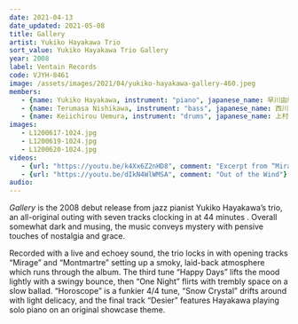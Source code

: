 ```yaml
---
date: 2021-04-13
date_updated: 2021-05-08
title: Gallery
artist: Yukiko Hayakawa Trio
sort_value: Yukiko Hayakawa Trio Gallery
year: 2008
label: Ventain Records
code: VJYH-8461
image: /assets/images/2021/04/yukiko-hayakawa-gallery-460.jpeg
members:
   - {name: Yukiko Hayakawa, instrument: "piano", japanese_name: 早川由紀子, url: "https://hayakawa-yukiko.com/"}
   - {name: Terumasa Nishikawa, instrument: "bass", japanese_name: 西川輝正}
   - {name: Keiichirou Uemura, instrument: "drums", japanese_name: 上村計一郎}
images:
   - L1200617-1024.jpg
   - L1200619-1024.jpg
   - L1200620-1024.jpg
videos: 
   - {url: "https://youtu.be/k4Xx6Z2nHD8", comment: "Excerpt from “Mirage”, the opening track on this album"}
   - {url: "https://youtu.be/dIkN4WlWMSA", comment: "Out of the Wind"}
audio:
---
```

*Gallery* is the 2008 debut release from jazz pianist Yukiko Hayakawa’s trio, an all-original outing with seven tracks clocking in at 44 minutes . Overall somewhat dark and musing, the music conveys mystery with pensive touches of nostalgia and grace.

Recorded with a live and echoey sound, the trio locks in with opening tracks “Mirage” and “Montmartre” setting up a smoky, laid-back atmosphere which runs through the album. The third tune “Happy Days” lifts the mood lightly with a swingy bounce, then “One Night” flirts with trembly space on a slow ballad. “Horoscope” is a funkier 4/4 tune, “Snow Crystal” drifts around with light delicacy, and the final track “Desier” features Hayakawa playing solo piano on an original showcase theme.

